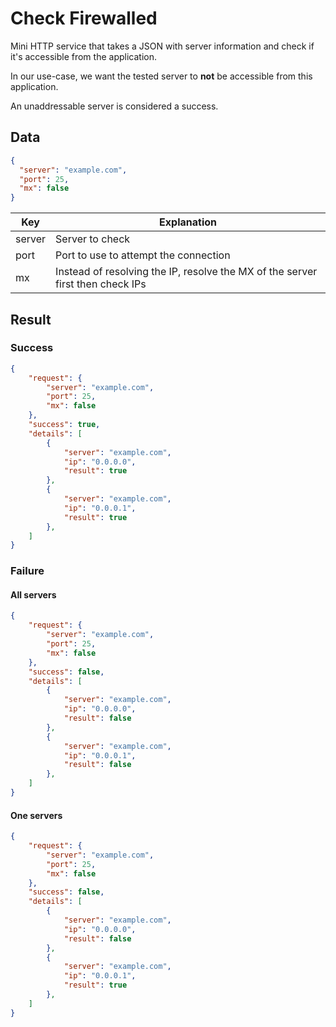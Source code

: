 # Check Firewalled

Mini HTTP service that takes a JSON with server information and check
 if it's accessible from the application.

In our use-case, we want the tested server to **not** be accessible from this application.

An unaddressable server is considered a success.

## Data
```json
{
  "server": "example.com",
  "port": 25,
  "mx": false
}
```


| Key    | Explanation                                                                    |
|--------|--------------------------------------------------------------------------------|
| server | Server to check                                                                |
| port   | Port to use to attempt the connection                                          |
| mx     | Instead of resolving the IP, resolve the MX of the server first then check IPs |
## Result
### Success
```json
{
    "request": {
        "server": "example.com",
        "port": 25,
        "mx": false
    },
    "success": true,
    "details": [
        {
            "server": "example.com",
            "ip": "0.0.0.0",
            "result": true
        },
        {
            "server": "example.com",
            "ip": "0.0.0.1",
            "result": true
        },
    ]
}
```


### Failure

#### All servers
```json
{
    "request": {
        "server": "example.com",
        "port": 25,
        "mx": false
    },
    "success": false,
    "details": [
        {
            "server": "example.com",
            "ip": "0.0.0.0",
            "result": false
        },
        {
            "server": "example.com",
            "ip": "0.0.0.1",
            "result": false
        },
    ]
}
```

#### One servers
```json
{
    "request": {
        "server": "example.com",
        "port": 25,
        "mx": false
    },
    "success": false,
    "details": [
        {
            "server": "example.com",
            "ip": "0.0.0.0",
            "result": false
        },
        {
            "server": "example.com",
            "ip": "0.0.0.1",
            "result": true
        },
    ]
}
```